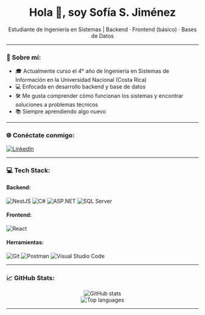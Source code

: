 <h1 align="center">Hola 👋, soy Sofía S. Jiménez</h1>
<p align="center">
Estudiante de Ingeniería en Sistemas | Backend · Frontend (básico) · Bases de Datos
</p>

---

### 🧠 Sobre mí:
- 🎓 Actualmente curso el 4° año de Ingeniería en Sistemas de Información en la Universidad Nacional (Costa Rica)  
- 💻 Enfocada en desarrollo backend y base de datos  
- 🛠️ Me gusta comprender cómo funcionan los sistemas y encontrar soluciones a problemas técnicos  
- 📚 Siempre aprendiendo algo nuevo

---

### 🌐 Conéctate conmigo:
[![LinkedIn](https://img.shields.io/badge/LinkedIn-Sofía%20S.%20Jiménez-blue?logo=linkedin&style=flat)](https://www.linkedin.com/in/sofia-s-jimenez)

---

### 💻 Tech Stack:

#### Backend:
![NestJS](https://img.shields.io/badge/NestJS-E0234E?logo=nestjs&logoColor=white&style=for-the-badge)
![C#](https://img.shields.io/badge/C%23-239120?logo=c-sharp&logoColor=white&style=for-the-badge)
![ASP.NET](https://img.shields.io/badge/ASP.NET-512BD4?logo=.net&logoColor=white&style=for-the-badge)
![SQL Server](https://img.shields.io/badge/Microsoft_SQL_Server-CC2927?logo=microsoft-sql-server&logoColor=white&style=for-the-badge)

#### Frontend:
![React](https://img.shields.io/badge/React-20232A?logo=react&logoColor=61DAFB&style=for-the-badge)

#### Herramientas:
![Git](https://img.shields.io/badge/Git-F05032?logo=git&logoColor=white&style=for-the-badge)
![Postman](https://img.shields.io/badge/Postman-FF6C37?logo=postman&logoColor=white&style=for-the-badge)
![Visual Studio Code](https://img.shields.io/badge/VS%20Code-007ACC?logo=visual-studio-code&logoColor=white&style=for-the-badge)

---

### 📈 GitHub Stats:
<p align="center">
  <img src="https://github-readme-stats.vercel.app/api?username=SofiaSJ09&show_icons=true&theme=github_dark" alt="GitHub stats" />
  <br/>
  <img src="https://github-readme-stats.vercel.app/api/top-langs/?username=SofiaSJ09&layout=compact&theme=github_dark" alt="Top languages" />
</p>

---

